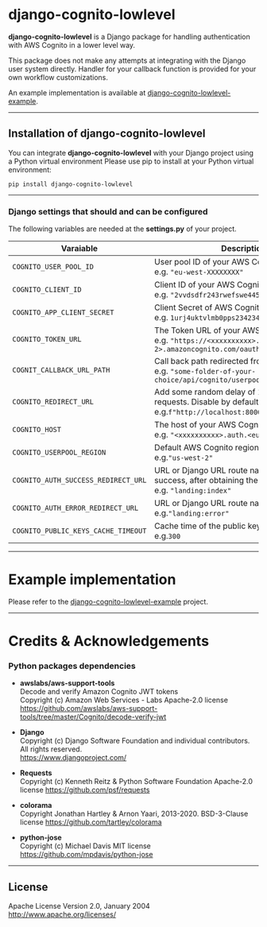 # django-cognito-lowlevel

**django-cognito-lowlevel** is a Django package for handling authentication with AWS Cognito in a lower level way.

This package does not make any attempts at integrating with the Django user system directly. Handler for your callback function is provided for your own workflow customizations.

An example implementation is available at [django-cognito-lowlevel-example](https://github.com/pulsely/django-cognito-lowlevel-example/tree/main).

---

## Installation of django-cognito-lowlevel

You can integrate **django-cognito-lowlevel** with your Django project using a Python virtual environment
Please use pip to install at your Python virtual environment:

`pip install django-cognito-lowlevel`

---

### Django settings that should and can be configured

The following variables are needed at the **settings.py** of your project.

| **Varaiable**                       | **Description & example**                                                                                                                            |
| ----------------------------------- | ---------------------------------------------------------------------------------------------------------------------------------------------------- |
| `COGNITO_USER_POOL_ID`              | User pool ID of your AWS Cognito setup. <br />e.g. `"eu-west-XXXXXXXX"`                                                                              |
| `COGNITO_CLIENT_ID`                 | Client ID of your AWS Cognito setup. <br />e.g. `"2vvdsdfr243rwefswe445rte5edr"`                                                                     |
| `COGNITO_APP_CLIENT_SECRET`         | Client Secret of AWS Cognito setup. <br />e.g. `1urj4uktvlmb0pps234234d6io8tipmrlu3se13fdssdf`                                                       |
| `COGNITO_TOKEN_URL`                 | The Token URL of your AWS Cognito setup. <br />e.g. `"https://<xxxxxxxxxx>.auth.<eu-west-2>.amazoncognito.com/oauth2/token"`                         |
| `COGNIT_CALLBACK_URL_PATH`          | Call back path redirected from AWS Cognito. <br />e.g. `"some-folder-of-your-choice/api/cognito/userpool/callback/"`                                 |
| `COGNITO_REDIRECT_URL`              | Add some random delay of 1 to 30 seconds for each HTTP requests. Disable by default. <br />e.g.`f"http://localhost:8000/{COGNIT_CALLBACK_URL_PATH}"` |
| `COGNITO_HOST`                      | The host of your AWS Cognito setup. <br />e.g. `"<xxxxxxxxxx>.auth.<eu-west-2>.amazoncognito.com"`                                                   |
| `COGNITO_USERPOOL_REGION`           | Default AWS Cognito region Name. <br />e.g.`"us-west-2"`                                                                                             |
| `COGNITO_AUTH_SUCCESS_REDIRECT_URL` | URL or Django URL route name of redirection upon success, after obtaining the `access_token` and `id_token`. <br />e.g. `"landing:index"`            |
| `COGNITO_AUTH_ERROR_REDIRECT_URL`   | URL or Django URL route name of redirection upon error. <br />e.g.`"landing:error"`                                                                  |
| `COGNITO_PUBLIC_KEYS_CACHE_TIMEOUT` | Cache time of the public keys of your AWS Cognito setup. <br />e.g.`300`                                                                             |

---

# Example implementation

Please refer to the [django-cognito-lowlevel-example](https://github.com/pulsely/django-cognito-lowlevel-example/tree/main) project.

---

# Credits & Acknowledgements

### Python packages dependencies

- **awslabs/aws-support-tools**  
  Decode and verify Amazon Cognito JWT tokens  
  Copyright (c) Amazon Web Services - Labs
  Apache-2.0 license
  https://github.com/awslabs/aws-support-tools/tree/master/Cognito/decode-verify-jwt

- **Django**  
  Copyright (c) Django Software Foundation and individual contributors.  
  All rights reserved.  
  https://www.djangoproject.com/

- **Requests**  
  Copyright (c) Kenneth Reitz & Python Software Foundation
  Apache-2.0 license
  https://github.com/psf/requests

- **colorama**  
  Copyright Jonathan Hartley & Arnon Yaari, 2013-2020.
  BSD-3-Clause license
  https://github.com/tartley/colorama

- **python-jose**  
  Copyright (c) Michael Davis
  MIT license
  https://github.com/mpdavis/python-jose

---

## License

Apache License
Version 2.0, January 2004
http://www.apache.org/licenses/
